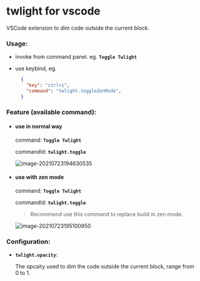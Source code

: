 # twlight for vscode

VSCode extension to dim code outside the current block.

### Usage:

* invoke from command panel. eg.  **`Toggle Twlight`**

* use keybind, eg.

  ```json
    {
      "key": "ctrl+z",
      "command": "twlight.toggleZenMode",
    }
  ```

  

### Feature (available command):

* #### use in normal way

  command: **`Toggle Twlight`**

  commandId: **`twlight.toggle`**

  ![image-20210723194630535](https://cdn.jsdelivr.net/gh/evolify/files@master/img/2021-07-23-image-20210723194630535.png)

  

* #### use with zen mode 

  command: **`Toggle Twlight`**

  commandId: **`twlight.toggle`**

  > Recommend use this command to replace build in zen mode.

  ![image-20210723195100950](https://cdn.jsdelivr.net/gh/evolify/files@master/img/2021-07-23-image-20210723195100950.png)



### Configuration:

* **`twlight.opacity`**:  

  The opcaity used to dim the code outside the current block, range from 0 to 1. 
